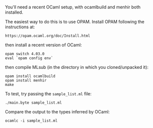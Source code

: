 You'll need a recent OCaml setup, with ocamlbuild and menhir both installed.

The easiest way to do this is to use OPAM. Install OPAM following the
instructions at:

    https://opam.ocaml.org/doc/Install.html

then install a recent version of OCaml:

    opam switch 4.03.0
    eval `opam config env`

then compile MLsub (in the directory in which you cloned/unpacked it):

    opam install ocamlbuild
    opam install menhir
    make

To test, try passing the `sample_list.ml` file:

    ./main.byte sample_list.ml

Compare the output to the types inferred by OCaml:

    ocamlc -i sample_list.ml
